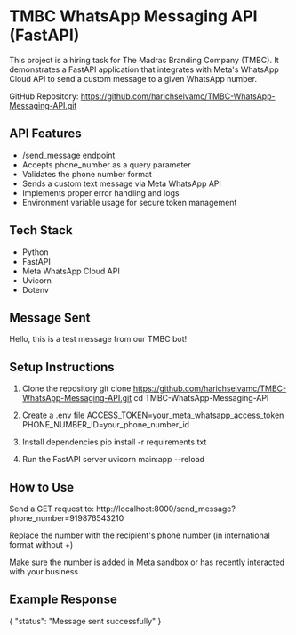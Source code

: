 # TMBC WhatsApp Messaging API (FastAPI)

This project is a hiring task for The Madras Branding Company (TMBC).
It demonstrates a FastAPI application that integrates with Meta's WhatsApp Cloud API to send a custom message to a given WhatsApp number.

GitHub Repository: https://github.com/harichselvamc/TMBC-WhatsApp-Messaging-API.git

## API Features

- /send_message endpoint
- Accepts phone_number as a query parameter
- Validates the phone number format
- Sends a custom text message via Meta WhatsApp API
- Implements proper error handling and logs
- Environment variable usage for secure token management

## Tech Stack

- Python
- FastAPI
- Meta WhatsApp Cloud API
- Uvicorn
- Dotenv

## Message Sent

Hello, this is a test message from our TMBC bot!


## Setup Instructions

1. Clone the repository
git clone https://github.com/harichselvamc/TMBC-WhatsApp-Messaging-API.git
cd TMBC-WhatsApp-Messaging-API

2. Create a .env file
ACCESS_TOKEN=your_meta_whatsapp_access_token
PHONE_NUMBER_ID=your_phone_number_id

3. Install dependencies
pip install -r requirements.txt

4. Run the FastAPI server
uvicorn main:app --reload

## How to Use

Send a GET request to:
http://localhost:8000/send_message?phone_number=919876543210

Replace the number with the recipient's phone number (in international format without +)

Make sure the number is added in Meta sandbox or has recently interacted with your business

## Example Response

{
  "status": "Message sent successfully"
}
